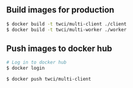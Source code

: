 ## Build images for production

```bash
$ docker build -t twci/multi-client ./client
$ docker build -t twci/multi-worker ./worker
```

## Push images to docker hub

```bash
# Log in to docker hub
$ docker login

$ docker push twci/multi-client
```
